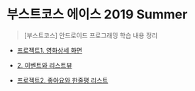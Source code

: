 # 부스트코스 에이스 2019 Summer
> [부스트코스] 안드로이드 프로그래밍 학습 내용 정리
+ [프로젝트1. 영화상세 화면](https://github.com/mjy1529/BoostCourse_Summer/blob/master/PJT1_CodeReview.md)

+ [2. 이벤트와 리스트뷰](https://github.com/mjy1529/BoostCourse_Summer/blob/master/%5B2%5D%EC%9D%B4%EB%B2%A4%ED%8A%B8%EC%99%80%20%EB%A6%AC%EC%8A%A4%ED%8A%B8%EB%B7%B0.md)

+ [프로젝트2. 좋아요와 한줄평 리스트](https://github.com/mjy1529/BoostCourse_Summer/blob/master/PJT2_CodeReview.md)
